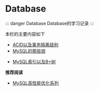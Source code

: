 # Database

::: danger Database
Database的学习记录
:::

本栏的主要内容如下

* [ACID以及事务隔离级别](00-Isolation.html)
* [MySQL的那些锁](01-MySQL-Lock.html)
<!-- * [Database中的范式理论](02-DB-NF.html) -->
* [MySQL索引以及B+树](03-MySQL-Index-B+.html)

**推荐阅读**

* [MySQL高性能优化系列](https://www.cnblogs.com/huchong/p/10270110.html)